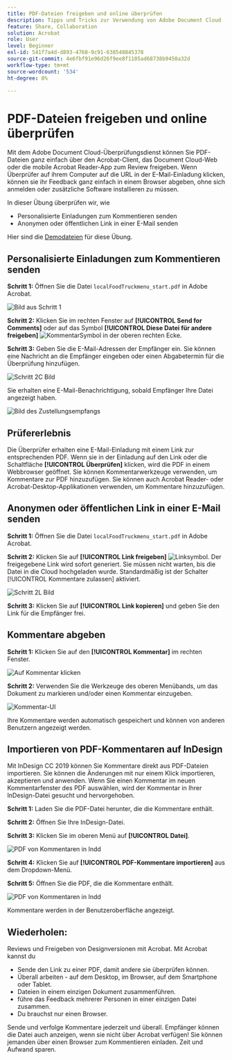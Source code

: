 ```yaml
---
title: PDF-Dateien freigeben und online überprüfen
description: Tipps und Tricks zur Verwendung von Adobe Document Cloud
feature: Share, Collaboration
solution: Acrobat
role: User
level: Beginner
exl-id: 541f7a4d-d893-4768-9c91-638548845378
source-git-commit: 4e6fbf91e96d26f9ee8f1105ad68738b9450a32d
workflow-type: tm+mt
source-wordcount: '534'
ht-degree: 8%

---
```


# PDF-Dateien freigeben und online überprüfen

Mit dem Adobe Document Cloud-Überprüfungsdienst können Sie PDF-Dateien ganz einfach über den Acrobat-Client, das Document Cloud-Web oder die mobile Acrobat Reader-App zum Review freigeben. Wenn Überprüfer auf ihrem Computer auf die URL in der E-Mail-Einladung klicken, können sie ihr Feedback ganz einfach in einem Browser abgeben, ohne sich anmelden oder zusätzliche Software installieren zu müssen.

In dieser Übung überprüfen wir, wie

* Personalisierte Einladungen zum Kommentieren senden
* Anonymen oder öffentlichen Link in einer E-Mail senden

Hier sind die [Demodateien](assets/01_Review.zip) für diese Übung.

## Personalisierte Einladungen zum Kommentieren senden

**Schritt 1:** Öffnen Sie die Datei `localFoodTruckmenu_start.pdf` in Adobe Acrobat.

![Bild aus Schritt 1](assets/Step1.png)

**Schritt 2:** Klicken Sie im rechten Fenster auf **[!UICONTROL Send for Comments]** oder auf das Symbol **[!UICONTROL Diese Datei für andere freigeben]** ![KommentarSymbol](assets/sendforcommentsicon.png) in der oberen rechten Ecke.

**Schritt 3:** Geben Sie die E-Mail-Adressen der Empfänger ein. Sie können eine Nachricht an die Empfänger eingeben oder einen Abgabetermin für die Überprüfung hinzufügen.

![Schritt 2C Bild](assets/Step2C.png)

Sie erhalten eine E-Mail-Benachrichtigung, sobald Empfänger Ihre Datei angezeigt haben.

![Bild des Zustellungsempfangs](assets/deliveryReceipt_Track.png)

## Prüfererlebnis

Die Überprüfer erhalten eine E-Mail-Einladung mit einem Link zur entsprechenden PDF. Wenn sie in der Einladung auf den Link oder die Schaltfläche **[!UICONTROL Überprüfen]** klicken, wird die PDF in einem Webbrowser geöffnet. Sie können Kommentarwerkzeuge verwenden, um Kommentare zur PDF hinzuzufügen. Sie können auch Acrobat Reader- oder Acrobat-Desktop-Applikationen verwenden, um Kommentare hinzuzufügen.

## Anonymen oder öffentlichen Link in einer E-Mail senden

**Schritt 1:** Öffnen Sie die Datei `localFoodTruckmenu_start.pdf` in Adobe Acrobat.

**Schritt 2:** Klicken Sie auf **[!UICONTROL Link freigeben]** ![Linksymbol](assets/sendlinkicon.png). Der freigegebene Link wird sofort generiert. Sie müssen nicht warten, bis die Datei in die Cloud hochgeladen wurde. Standardmäßig ist der Schalter [!UICONTROL Kommentare zulassen] aktiviert.

![Schritt 2L Bild](assets/Step2L.png)

**Schritt 3:** Klicken Sie auf **[!UICONTROL Link kopieren]** und geben Sie den Link für die Empfänger frei.

## Kommentare abgeben

**Schritt 1:** Klicken Sie auf den **[!UICONTROL Kommentar]** im rechten Fenster.

![Auf Kommentar klicken](assets/Cselect.jpg)

**Schritt 2:** Verwenden Sie die Werkzeuge des oberen Menübands, um das Dokument zu markieren und/oder einen Kommentar einzugeben.

![Kommentar-UI](assets/commentsui.png)

Ihre Kommentare werden automatisch gespeichert und können von anderen Benutzern angezeigt werden.

## Importieren von PDF-Kommentaren auf InDesign

Mit InDesign CC 2019 können Sie Kommentare direkt aus PDF-Dateien importieren. Sie können die Änderungen mit nur einem Klick importieren, akzeptieren und anwenden. Wenn Sie einen Kommentar im neuen Kommentarfenster des PDF auswählen, wird der Kommentar in Ihrer InDesign-Datei gesucht und hervorgehoben.

**Schritt 1:** Laden Sie die PDF-Datei herunter, die die Kommentare enthält.

**Schritt 2:** Öffnen Sie Ihre InDesign-Datei.

**Schritt 3:** Klicken Sie im oberen Menü auf **[!UICONTROL Datei]**.

![PDF von Kommentaren in Indd](assets/inddpdf.png)

**Schritt 4:** Klicken Sie auf **[!UICONTROL PDF-Kommentare importieren]** aus dem Dropdown-Menü.

**Schritt 5:** Öffnen Sie die PDF, die die Kommentare enthält.

![PDF von Kommentaren in Indd](assets/inddpdfshown.png)

Kommentare werden in der Benutzeroberfläche angezeigt.

## Wiederholen:

Reviews und Freigeben von Designversionen mit Acrobat. Mit Acrobat kannst du

* Sende den Link zu einer PDF, damit andere sie überprüfen können.
* Überall arbeiten - auf dem Desktop, im Browser, auf dem Smartphone oder Tablet.
* Dateien in einem einzigen Dokument zusammenführen.
* führe das Feedback mehrerer Personen in einer einzigen Datei zusammen.
* Du brauchst nur einen Browser.

Sende und verfolge Kommentare jederzeit und überall. Empfänger können die Datei auch anzeigen, wenn sie nicht über Acrobat verfügen! Sie können jemanden über einen Browser zum Kommentieren einladen. Zeit und Aufwand sparen.
